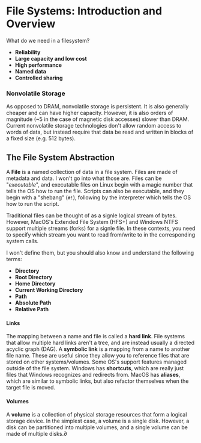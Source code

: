 # File Systems: Introduction and Overview

What do we need in a filesystem?

- **Reliability**
- **Large capacity and low cost**
- **High performance**
- **Named data**
- **Controlled sharing**

### Nonvolatile Storage

As opposed to DRAM, nonvolatile storage is persistent. It is also generally cheaper and can have higher capacity. However, it is also orders of magnitude (~5 in the case of magnetic disk accesses) slower than DRAM. Current nonvolatile storage technologies don't allow random access to words of data, but instead require that data be read and written in blocks of a fixed size (e.g. 512 bytes).

## The File System Abstraction

A **File** is a named collection of data in a file system. Files are made of metadata and data. I won't go into what those are. Files can be "*executable*", and executable files on Linux begin with a magic number that tells the OS how to run the file. Scripts can also be executable, and they begin with a "shebang" (`#!`), following by the interpreter which tells the OS how to run the script.

Traditional files can be thought of as a signle logical stream of bytes. However, MacOS's Extended File System (HFS+) and Windows NTFS support multiple streams (forks) for a signle file. In these contexts, you need to specify which stream you want to read from/write to in the corresponding system calls.

I won't define them, but you should also know and understand the following terms:

- **Directory**
- **Root Directory**
- **Home Directory**
- **Current Working Directory**
- **Path**
- **Absolute Path**
- **Relative Path**

#### Links

The mapping between a name and file is called a **hard link**. File systems that allow multiple hard links aren't a tree, and are instead usually a directed acyclic graph (DAG). A **symbolic link** is a mapping from a name to another file name. These are useful since they allow you to reference files that are stored on other systems/volumes. Some OS's support features managed outside of the file system. Windows has **shortcuts**, which are really just files that Windows recognizes and redirects from. MacOS has **aliases**, which are similar to symbolic links, but also refactor themselves when the target file is moved.

#### Volumes

A **volume** is a collection of physical storage resources that form a logical storage device. In the simplest case, a volume is a single disk. However, a disk can be partitioned into multiple volumes, and a single volume can be made of multiple disks.∂